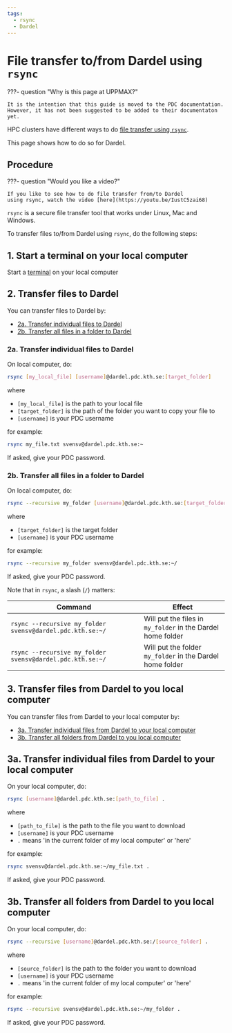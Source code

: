 ```yaml
---
tags:
  - rsync
  - Dardel
---
```


# File transfer to/from Dardel using `rsync`

???- question "Why is this page at UPPMAX?"

    It is the intention that this guide is moved to the PDC documentation.
    However, it has not been suggested to be added to their documentaton
    yet.

HPC clusters have different ways to do
[file transfer using `rsync`](file_transfer_using_rsync.md).

This page shows how to do so for Dardel.

## Procedure

???- question "Would you like a video?"

    If you like to see how to do file transfer from/to Dardel
    using rsync, watch the video [here](https://youtu.be/IustC5zai68)

`rsync` is a secure file transfer tool that works under Linux, Mac and Windows.

To transfer files to/from Dardel using `rsync`, do
the following steps:

## 1. Start a terminal on your local computer

Start a [terminal](../software/terminal.md) on your local computer

## 2. Transfer files to Dardel

You can transfer files to Dardel by:

- [2a. Transfer individual files to Dardel](#2a-transfer-individual-files-to-dardel)
- [2b. Transfer all files in a folder to Dardel](#2b-transfer-all-files-in-a-folder-to-dardel)

### 2a. Transfer individual files to Dardel

On local computer, do:

```bash
rsync [my_local_file] [username]@dardel.pdc.kth.se:[target_folder]
```

where

- `[my_local_file]` is the path to your local file
- `[target_folder]` is the path of the folder you want to copy your file to
- `[username]` is your PDC username

for example:

```bash
rsync my_file.txt svensv@dardel.pdc.kth.se:~
```

If asked, give your PDC password.

### 2b. Transfer all files in a folder to Dardel

On local computer, do:

```bash
rsync --recursive my_folder [username]@dardel.pdc.kth.se:[target_folder]
```

where

- `[target_folder]` is the target folder  
- `[username]` is your PDC username

for example:

```bash
rsync --recursive my_folder svensv@dardel.pdc.kth.se:~/
```

If asked, give your PDC password.


Note that in `rsync`, a slash (`/`) matters:

Command                                                            |Effect
-------------------------------------------------------------------|------------------------------------------------------------
`rsync --recursive my_folder svensv@dardel.pdc.kth.se:~/` |Will put the files in `my_folder` in the Dardel home folder
`rsync --recursive my_folder svensv@dardel.pdc.kth.se:~/`|Will put the folder `my_folder` in the Dardel home folder

## 3. Transfer files from Dardel to you local computer

You can transfer files from Dardel to your local computer by:

- [3a. Transfer individual files from Dardel to your local computer](#3a-transfer-individual-files-from-dardel-to-your-local-computer)
- [3b. Transfer all folders from Dardel to you local computer](#3b-transfer-all-folders-from-dardel-to-you-local-computer)

## 3a. Transfer individual files from Dardel to your local computer

On your local computer, do:

```bash
rsync [username]@dardel.pdc.kth.se:[path_to_file] .
```

where

- `[path_to_file]` is the path to the file you want to download
- `[username]` is your PDC username
- `.` means 'in the current folder of my local computer' or 'here'

for example:

```bash
rsync svensv@dardel.pdc.kth.se:~/my_file.txt .
```

If asked, give your PDC password.


## 3b. Transfer all folders from Dardel to you local computer

On your local computer, do:

```bash
rsync --recursive [username]@dardel.pdc.kth.se:/[source_folder] .
```

where

- `[source_folder]` is the path to the folder you want to download
- `[username]` is your PDC username
- `.` means 'in the current folder of my local computer' or 'here'

for example:

```bash
rsync --recursive svensv@dardel.pdc.kth.se:~/my_folder .
```

If asked, give your PDC password.
